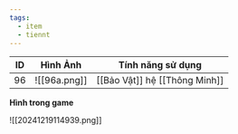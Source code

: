 ```yaml
---
tags:
  - item
  - tiennt
---
```


| ID  | Hình Ảnh     | Tính năng sử dụng             |
| --- | ------------ | ----------------------------- |
| 96  | ![[96a.png]] | [[Bảo Vật]] hệ [[Thông Minh]] |

**Hình trong game**

![[20241219114939.png]]